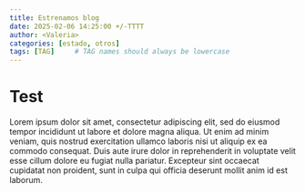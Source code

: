 ```yaml
---
title: Estrenamos blog
date: 2025-02-06 14:25:00 +/-TTTT
author: <Valeria>
categories: [estado, otros]
tags: [TAG]     # TAG names should always be lowercase
---
```



# Test

Lorem ipsum dolor sit amet, consectetur adipiscing elit, sed do eiusmod tempor incididunt ut labore et dolore magna aliqua. Ut enim ad minim veniam, quis nostrud exercitation ullamco laboris nisi ut aliquip ex ea commodo consequat. Duis aute irure dolor in reprehenderit in voluptate velit esse cillum dolore eu fugiat nulla pariatur. Excepteur sint occaecat cupidatat non proident, sunt in culpa qui officia deserunt mollit anim id est laborum.